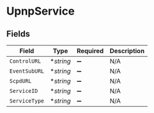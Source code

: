 # UpnpService


## Fields

| Field              | Type               | Required           | Description        |
| ------------------ | ------------------ | ------------------ | ------------------ |
| `ControlURL`       | **string*          | :heavy_minus_sign: | N/A                |
| `EventSubURL`      | **string*          | :heavy_minus_sign: | N/A                |
| `ScpdURL`          | **string*          | :heavy_minus_sign: | N/A                |
| `ServiceID`        | **string*          | :heavy_minus_sign: | N/A                |
| `ServiceType`      | **string*          | :heavy_minus_sign: | N/A                |